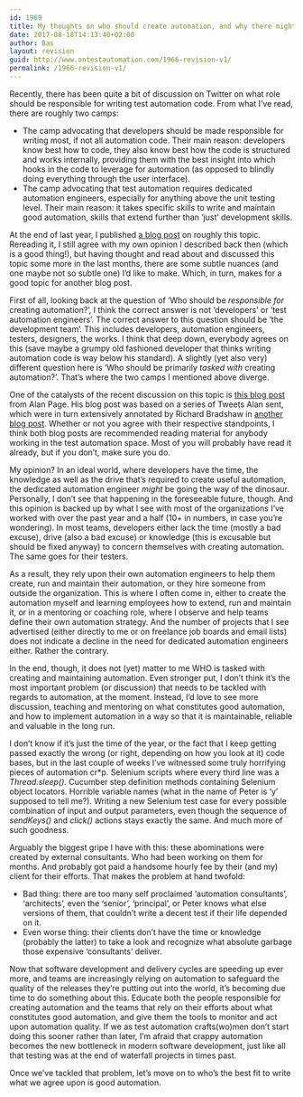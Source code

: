 ```yaml
---
id: 1969
title: My thoughts on who should create automation, and why there might be a more urgent problem at hand
date: 2017-08-18T14:13:40+02:00
author: Bas
layout: revision
guid: http://www.ontestautomation.com/1966-revision-v1/
permalink: /1966-revision-v1/
---
```

Recently, there has been quite a bit of discussion on Twitter on what role should be responsible for writing test automation code. From what I&#8217;ve read, there are roughly two camps:

  * The camp advocating that developers should be made responsible for writing most, if not all automation code. Their main reason: developers know best how to code, they also know best how the code is structured and works internally, providing them with the best insight into which hooks in the code to leverage for automation (as opposed to blindly doing everything through the user interface).
  * The camp advocating that test automation requires dedicated automation engineers, especially for anything above the unit testing level. Their main reason: it takes specific skills to write and maintain good automation, skills that extend further than &#8216;just&#8217; development skills.

At the end of last year, I published <a href="http://www.ontestautomation.com/should-test-automation-be-left-to-developers/" target="_blank">a blog post</a> on roughly this topic. Rereading it, I still agree with my own opinion I described back then (which is a good thing!), but having thought and read about and discussed this topic some more in the last months, there are some subtle nuances (and one maybe not so subtle one) I&#8217;d like to make. Which, in turn, makes for a good topic for another blog post.

First of all, looking back at the question of &#8216;Who should be _responsible for_ creating automation?&#8217;, I think the correct answer is not &#8216;developers&#8217; or &#8216;test automation engineers&#8217;. The correct answer to this question should be &#8216;the development team&#8217;. This includes developers, automation engineers, testers, designers, the works. I think that deep down, everybody agrees on this (save maybe a grumpy old fashioned developer that thinks writing automation code is way below his standard). A slightly (yet also very) different question here is &#8216;Who should be primarily _tasked with_ creating automation?&#8217;. That&#8217;s where the two camps I mentioned above diverge.

One of the catalysts of the recent discussion on this topic is <a href="http://angryweasel.com/blog/the-future-of-the-automation-engineer/" target="_blank">this blog post</a> from Alan Page. His blog post was based on a series of Tweets Alan sent, which were in turn extensively annotated by Richard Bradshaw in <a href="https://thefriendlytester.co.uk/2017/07/a-look-at-test-automation-and-test-automators" target="_blank">another blog post</a>. Whether or not you agree with their respective standpoints, I think both blog posts are recommended reading material for anybody working in the test automation space. Most of you will probably have read it already, but if you don&#8217;t, make sure you do.

My opinion? In an ideal world, where developers have the time, the knowledge as well as the drive that&#8217;s required to create useful automation, the dedicated automation engineer _might_ be going the way of the dinosaur. Personally, I don&#8217;t see that happening in the foreseeable future, though. And this opinion is backed up by what I see with most of the organizations I&#8217;ve worked with over the past year and a half (10+ in numbers, in case you&#8217;re wondering). In most teams, developers either lack the time (mostly a bad excuse), drive (also a bad excuse) or knowledge (this is excusable but should be fixed anyway) to concern themselves with creating automation. The same goes for their testers.

As a result, they rely upon their own automation engineers to help them create, run and maintain their automation, or they hire someone from outside the organization. This is where I often come in, either to create the automation myself and learning employees how to extend, run and maintain it, or in a mentoring or coaching role, where I observe and help teams define their own automation strategy. And the number of projects that I see advertised (either directly to me or on freelance job boards and email lists) does not indicate a decline in the need for dedicated automation engineers either. Rather the contrary.

In the end, though, it does not (yet) matter to me WHO is tasked with creating and maintaining automation. Even stronger put, I don&#8217;t think it&#8217;s the most important problem (or discussion) that needs to be tackled with regards to automation, at the moment. Instead, I&#8217;d love to see more discussion, teaching and mentoring on what constitutes good automation, and how to implement automation in a way so that it is maintainable, reliable and valuable in the long run.

I don&#8217;t know if it&#8217;s just the time of the year, or the fact that I keep getting passed exactly the wrong (or right, depending on how you look at it) code bases, but in the last couple of weeks I&#8217;ve witnessed some truly horrifying pieces of automation cr*p. Selenium scripts where every third line was a _Thread.sleep()_. Cucumber step definition methods containing Selenium object locators. Horrible variable names (what in the name of Peter is &#8216;y&#8217; supposed to tell me?). Writing a new Selenium test case for every possible combination of input and output parameters, even though the sequence of _sendKeys()_ and _click()_ actions stays exactly the same. And much more of such goodness.

Arguably the biggest gripe I have with this: these abominations were created by external consultants. Who had been working on them for months. And probably got paid a handsome hourly fee by their (and my) client for their efforts. That makes the problem at hand twofold:

  * Bad thing: there are too many self proclaimed &#8216;automation consultants&#8217;, &#8216;architects&#8217;, even the &#8216;senior&#8217;, &#8216;principal&#8217;, or Peter knows what else versions of them, that couldn&#8217;t write a decent test if their life depended on it.
  * Even worse thing: their clients don&#8217;t have the time or knowledge (probably the latter) to take a look and recognize what absolute garbage those expensive &#8216;consultants&#8217; deliver.

Now that software development and delivery cycles are speeding up ever more, and teams are increasingly relying on automation to safeguard the quality of the releases they&#8217;re putting out into the world, it&#8217;s becoming due time to do something about this. Educate both the people responsible for creating automation and the teams that rely on their efforts about what constitutes good automation, and give them the tools to monitor and act upon automation quality. If we as test automation crafts(wo)men don&#8217;t start doing this sooner rather than later, I&#8217;m afraid that crappy automation becomes the new bottleneck in modern software development, just like all that testing was at the end of waterfall projects in times past.

Once we&#8217;ve tackled that problem, let&#8217;s move on to who&#8217;s the best fit to write what we agree upon is good automation.